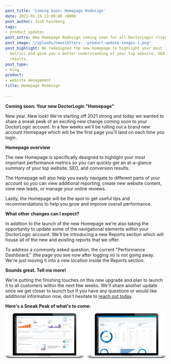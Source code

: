 ```yaml
---
post_title: 'Coming Soon: Homepage Redesign'
date: 2021-01-19 13:00:00 +0000
post_author: Josh Feinberg
tags:
- product updates
post_intro: New Homepage Redesign coming soon for all DoctorLogic clients.
post_image: "/uploads/newsletters-_-product-update-images-1.png"
post_highlight: We redesigned the new homepage to highlight your most important performance
  metrics and give you a better understanding of your top website, SEO, & conversion
  results.
post_type:
- blog
product:
- website management
title: Homepage Redesign

---
```

**Coming soon: Your new DoctorLogic "Homepage"**

New year. New look! We're starting off 2021 strong and today we wanted to share a sneak peek of an exciting new change coming soon to your DoctorLogic account. In a few weeks we'll be rolling out a brand new account Homepage which will be the first page you'll land on each time you login.

**Homepage overview**

The new Homepage is specifically designed to highlight your most important performance metrics so you can quickly get an at-a-glance summary of your top website, SEO, and conversion results.

The Homepage will also help you easily navigate to different parts of your account so you can view additional reporting, create new website content, view new leads, or manage your online reviews.

Lastly, the Homepage will be the spot to get useful tips and recommendations to help you grow and improve overall performance.

**What other changes can I expect?**

In addition to the launch of the new Homepage we're also taking the opportunity to update some of the navigational elements within your DoctorLogic account. We'll be introducing a new Reports section which will house all of the new and existing reports that we offer.

To address a commonly asked question, the current "Performance Dashboard," (the page you see now after logging in) is not going away. We're just moving it into a new location inside the Reports section.

**Sounds great. Tell me more!**

We're putting the finishing touches on this new upgrade and plan to launch it to all customers within the next few weeks. We'll share another update once we get closer to launch but if you have any questions or would like additional information now, don't hesitate to [reach out today](mailto:success@doctorlogic.com).

**Here's a Sneak Peak of what's to come:**

![](/uploads/homepage-redesign.png)